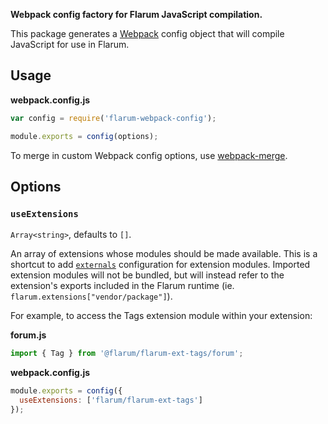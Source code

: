 **Webpack config factory for Flarum JavaScript compilation.**

This package generates a [Webpack](https://webpack.js.org) config object that will compile JavaScript for use in Flarum.

## Usage

**webpack.config.js**

```js
var config = require('flarum-webpack-config');

module.exports = config(options);
```

To merge in custom Webpack config options, use [webpack-merge](https://www.npmjs.com/package/webpack-merge).

## Options

### `useExtensions`

`Array<string>`, defaults to `[]`.

An array of extensions whose modules should be made available. This is a shortcut to add [`externals`](https://webpack.js.org/configuration/externals/) configuration for extension modules. Imported extension modules will not be bundled, but will instead refer to the extension's exports included in the Flarum runtime (ie. `flarum.extensions["vendor/package"]`).

For example, to access the Tags extension module within your extension:

**forum.js**

```js
import { Tag } from '@flarum/flarum-ext-tags/forum';
```

**webpack.config.js**

```js
module.exports = config({
  useExtensions: ['flarum/flarum-ext-tags']
});
```


